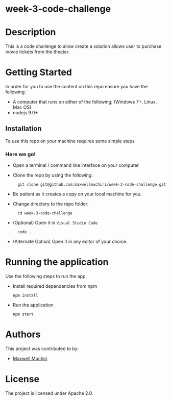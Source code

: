 # week-3-code-challenge

# Description
This is a code challenge to  allow create a solution allows user to purchase movie tickets from the
theater.


# Getting Started
In order for you to use the content on this repo ensure you have the following:

- A computer that runs on either of the following; (Windows 7+, Linux, Mac OS)
- nodejs 9.0+

## Installation

To use this repo on your machine requires some simple steps

### Here we go!

- Open a terminal / command line interface on your computer
- Clone the repo by using the following:

        git clone git@github.com:maxwellmuchiri/week-3-code-challenge.git
- Be patient as it creates a copy on your local machine for you.
- Change directory to the repo folder:

        cd week-3-code-challenge

- (Optional) Open it in ``Visual Studio Code``

        code .

- (Alternate Option) Open it in any editor of your choice.



# Running the application

Use the following steps to run the app.

- Install required dependencies from npm

      npm install
- Run the application

      npm start

# Authors
This project was contributed to by:
- [Maxwell Muchiri](https://github.com/maxwellmuchiri/)

# License
The project is licensed under Apache 2.0.